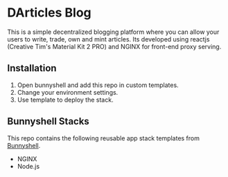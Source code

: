 # DArticles Blog

This is a simple decentralized blogging platform where you can allow your users to write, trade, own and mint articles. Its developed using reactjs (Creative Tim's Material Kit 2 PRO) and NGINX for front-end proxy serving.

## Installation

1. Open bunnyshell and add this repo in custom templates.
2. Change your environment settings.
3. Use template to deploy the stack.

## Bunnyshell Stacks
This repo contains the following reusable app stack templates from [Bunnyshell](https://www.bunnyshell.com/). 
- NGINX
- Node.js
